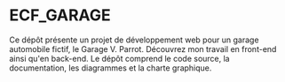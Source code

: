 # ECF_GARAGE
Ce dépôt présente un projet de développement web pour un garage automobile fictif, le Garage V. Parrot. Découvrez mon travail en front-end ainsi qu'en back-end. Le dépôt comprend le code source, la documentation, les diagrammes et la charte graphique.
